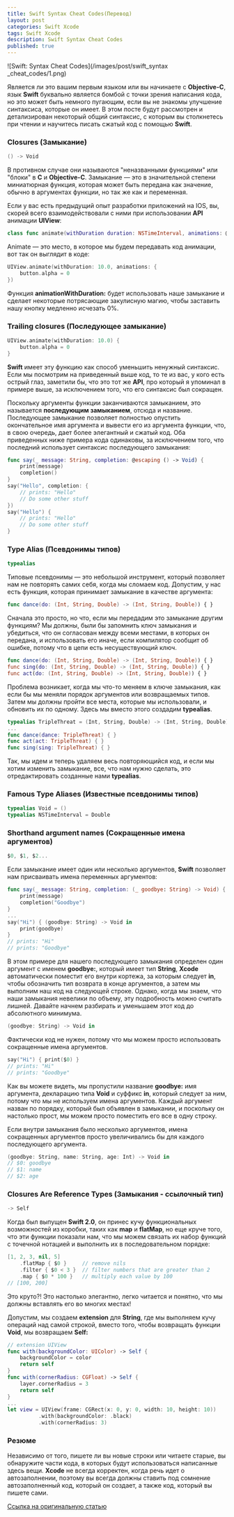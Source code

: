 ```yaml
---
title: Swift Syntax Cheat Codes(Перевод)
layout: post
categories: Swift Xcode
tags: Swift Xcode
description: Swift Syntax Cheat Codes
published: true
---
```


![Swift: Syntax Cheat Codes](/images/post/swift_syntax _сheat_сodes/1.png)

Является ли это вашим первым языком или вы начинаете с **Objective-C**, язык **Swift** буквально является бомбой с точки зрения написания кода, но это может быть немного пугающим, если вы не знакомы улучшение синтаксиса, которые он имеет. В этом посте будут рассмотрен и детализирован некоторый общий синтаксис, с которым вы столкнетесь при чтении и научитесь писать сжатый код с помощью **Swift**.

### Closures (Замыкание)

```swift
() -> Void
```

В противном случае они называются "неназванными функциями" или "блоки" в **С** и **Objective-C**. Замыкание — это в значительной степени миниатюрная функция, которая может быть передана как значение, обычно в аргументах функции, но так же как и переменная.

Если у вас есть предыдущий опыт разработки приложений на IOS, вы, скорей всего взаимодействовали с ними при использовании **API** анимации **UIView**:

```swift
class func animate(withDuration duration: NSTimeInterval, animations: @escaping () -> Void)
```

Animate — это место, в которое мы будем передавать код анимации, вот так он выглядит в коде:

```swift
UIView.animate(withDuration: 10.0, animations: {
    button.alpha = 0
})
```

Функция **animationWithDuration:** будет использовать наше замыкание и сделает некоторые потрясающие закулисную магию, чтобы заставить нашу кнопку медленно исчезать 0%.

### Trailing closures (Последующее замыкание)

```swift
UIView.animate(withDuration: 10.0) {
    button.alpha = 0
}
```

**Swift** имеет эту функцию как способ уменьшить ненужный синтаксис. Если мы посмотрим на приведенный выше код, то те из вас, у кого есть острый глаз, заметили бы, что это тот же **API**, про который я упоминал в примере выше, за исключением того, что его синтаксис был сокращен.

Поскольку аргументы функции заканчиваются замыканием, это называется **последующим замыканием**, отсюда и название. Последующее замыкание позволяет полностью опустить окончательное имя аргумента и вывести его из аргумента функции, что, в свою очередь, дает более элегантный и сжатый код. Оба приведенных ниже примера кода одинаковы, за исключением того, что последний использует синтаксис последующего замыкания:

```swift
func say(_ message: String, completion: @escaping () -> Void) {
    print(message)
    completion()
}
say("Hello", completion: {
    // prints: "Hello"
    // Do some other stuff
})
say("Hello") {
    // prints: "Hello"
    // Do some other stuff
}
```

### Type Alias (Псевдонимы типов)

```swift
typealias
```

Типовые псевдонимы — это небольшой инструмент, который позволяет нам не повторять самих себя, когда мы сломаем код. Допустим, у нас есть функция, которая принимает замыкание в качестве аргумента:

```swift
func dance(do: (Int, String, Double) -> (Int, String, Double)) { }
```

Сначала это просто, но что, если мы передадим это замыкание другим функциям? Мы должны, были бы запомнить ключ замыкания и убедиться, что он согласован между всеми местами, в которых он передана, и использовать его иначе, если компилятор сообщит об ошибке, потому что в цепи есть несуществующий ключ.

```swift
func dance(do: (Int, String, Double) -> (Int, String, Double)) { }
func sing(do: (Int, String, Double) -> (Int, String, Double)) { }
func act(do: (Int, String, Double) -> (Int, String, Double)) { }
```

Проблема возникает, когда мы что-то меняем в ключе замыкания, как если бы мы меняли порядок аргументов или возвращаемых типов. Затем мы должны пройти все места, которые мы использовали, и обновить их по одному. Здесь мы вместо этого создадим **typealias**.

```swift
typealias TripleThreat = (Int, String, Double) -> (Int, String, Double)
...
func dance(dance: TripleThreat) { }
func act(act: TripleThreat) { }
func sing(sing: TripleThreat) { }
```

Так, мы идем и теперь удаляем весь повторяющийся код, и если мы хотим изменить замыкание, все, что нам нужно сделать, это отредактировать созданные нами **typealias**.

### Famous Type Aliases (Известные псевдонимы типов)

```swift
typealias Void = ()
typealias NSTimeInterval = Double
```

### Shorthand argument names (Сокращенные имена аргументов)

```swift
$0, $1, $2...
```

Если замыкание имеет один или несколько аргументов, **Swift** позволяет нам присваивать имена переменных аргументов:

```swift
func say(_ message: String, completion: (_ goodbye: String) -> Void) {
    print(message)
    completion("Goodbye")
}
...
say("Hi") { (goodbye: String) -> Void in
    print(goodbye)
}
// prints: "Hi"
// prints: "Goodbye"
```

В этом примере для нашего последующего замыкания определен один аргумент с именем **goodbye:**, который имеет тип **String**, **Xcode** автоматически поместит его внутри кортежа, за которым следует **in**, чтобы обозначить тип возврата в конце аргументов, а затем мы выполним наш код на следующей строке. Однако, когда мы знаем, что наши замыкания невелики по объему, эту подробность можно считать лишней. Давайте начнем разбирать и уменьшаем этот код до абсолютного минимума.

```swift
(goodbye: String) -> Void in
```

Фактически код не нужен, потому что мы можем просто использовать сокращенные имена аргументов.

```swift
say("Hi") { print($0) }
// prints: "Hi"
// prints: "Goodbye"
```

Как вы можете видеть, мы пропустили название **goodbye:** имя аргумента, декларацию типа **Void** и суффикс **in**, который следует за ним, потому что мы не используем имена аргументов. Каждый аргумент назван по порядку, который был объявлен в замыкании, и поскольку он настолько прост, мы можем просто поместить его все в одну строку.

Если внутри замыкания было несколько аргументов, имена сокращенных аргументов просто увеличивались бы для каждого последующего аргумента.

```swift
(goodbye: String, name: String, age: Int) -> Void in
// $0: goodbye
// $1: name
// $2: age
```

### Closures Are Reference Types (Замыкания - ссылочный тип)

```swift
-> Self
```

Когда был выпущен **Swift 2.0**, он принес кучу функциональных возможностей из коробки, таких как **map** и **flatMap**, но еще круче того, что эти функции показали нам, что мы можем связать их набор функций с точечной нотацией и выполнить их в последовательном порядке:

```swift
[1, 2, 3, nil, 5]
    .flatMap { $0 }     // remove nils
    .filter { $0 < 3 }  // filter numbers that are greater than 2
    .map { $0 * 100 }   // multiply each value by 100
// [100, 200]
```

Это круто?! Это настолько элегантно, легко читается и понятно, что мы должны вставлять его во многих местах!

Допустим, мы создаем **extension** для **String**, где мы выполняем кучу операций над самой строкой, вместо того, чтобы возвращать функции **Void**, мы возвращаем **Self:**

```swift
// extension UIView
func with(backgroundColor: UIColor) -> Self {
    backgroundColor = color
    return self
}
func with(cornerRadius: CGFloat) -> Self {
    layer.cornerRadius = 3
    return self
}
...
let view = UIView(frame: CGRect(x: 0, y: 0, width: 10, height: 10))
          .with(backgroundColor: .black)
          .with(cornerRadius: 3)
```

### Резюме

Независимо от того, пишете ли вы новые строки или читаете старые, вы обнаружите части кода, в которых будут использоваться написанные здесь вещи. **Xcode** не всегда корректен, когда речь идет о автозаполнении, поэтому вы всегда должны ставить под сомнение автозаполненный код, который он создает, а также код, который вы пишете сами.

[Ссылка на оригинальную статью](https://medium.com/swift-programming/swift-syntax-cheat-codes-9ce4ab4bc82e)


